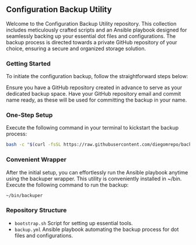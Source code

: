 ## Configuration Backup Utility
Welcome to the Configuration Backup Utility repository. This collection includes meticulously crafted scripts and an Ansible playbook designed for seamlessly backing up your essential dot files and configurations. The backup process is directed towards a private GitHub repository of your choice, ensuring a secure and organized storage solution.

### Getting Started
To initiate the configuration backup, follow the straightforward steps below:

Ensure you have a GitHub repository created in advance to serve as your dedicated backup space.
Have your GitHub repository email and commit name ready, as these will be used for committing the backup in your name.

### One-Step Setup
Execute the following command in your terminal to kickstart the backup process:

```bash
bash -c "$(curl -fsSL https://raw.githubusercontent.com/diegomrepo/backuper/main/bootstrap.sh)"
```
### Convenient Wrapper
After the initial setup, you can effortlessly run the Ansible playbook anytime using the backuper wrapper. This utility is conveniently installed in ~/bin. Execute the following command to run the backup:

```bash
~/bin/backuper
```

### Repository Structure
- `bootstrap.sh` Script for setting up essential tools.
- `backup.yml` Ansible playbook automating the backup process for dot files and configurations.
